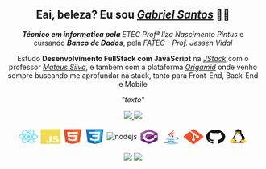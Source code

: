 <h2 align="center">Eai, beleza? Eu sou <a href="https://www.linkedin.com/in/edududuribeiro/"><i>Gabriel Santos</i></a> 🤙👋</h2>
<div>
  <p align="center"><b><i>Técnico em informatica pela </i></b><i>ETEC Profª Ilza Nascimento Pintus</i> e cursando <i><b>Banco de Dados</b></i>, pela <i>FATEC - Prof. Jessen Vidal</i></p>
  
  <p align="center">Estudo <b>Desenvolvimento FullStack com JavaScript</b> na <a href="https://jstack.com.br/"><i>JStack</i></a> com o professor <a href="https://www.instagram.com/imateus.silva/"><i>Mateus Silva</i></a>, e tambem com a plataforma <a href="https://www.origamid.com/"><i>Origamid</i></a> onde venho sempre buscando me aprofundar na stack, tanto para Front-End, Back-End e Mobile </p>


<p align="center"><i>"texto"</i></p>  

<div align="center">
  <a href="https://github.com/gabrieljssantos/">
    <img height="150em" src="https://github-readme-stats.vercel.app/api?username=gabrieljssantos&count_private=true&include_all_commits=true&show_icons=true&theme=dracula&hide_border=false&show_owner=true"/>
    <img height="150em" src="https://github-readme-stats.vercel.app/api/top-langs/?username=duribeiro&theme=dracula&hide_border=false&&layout=compact"/>
  </a>
</div>

<div align="center" valign="top"><br>
  <img align="center" alt="React" height="30" width="40" src="https://raw.githubusercontent.com/devicons/devicon/master/icons/react/react-original.svg">
  <img align="center" alt="Js" height="30" width="40" src="https://raw.githubusercontent.com/devicons/devicon/master/icons/javascript/javascript-plain.svg">
  <!-- <img align="center" alt="Ty" height="30" width="40" src="https://raw.githubusercontent.com/devicons/devicon/master/icons/typescript/typescript-plain.svg"> 
-->
  <img align="center" alt="HTML" height="30" width="40" src="https://raw.githubusercontent.com/devicons/devicon/master/icons/html5/html5-original.svg">
  <img align="center" alt="CSS" height="30" width="40" src="https://raw.githubusercontent.com/devicons/devicon/master/icons/css3/css3-original.svg">
  <img align="center" alt="nodejs" height="30" width="40" src="https://cdn.worldvectorlogo.com/logos/nodejs-icon.svg">
  <img align="center" alt="github" height="30" width="40" src="https://raw.githubusercontent.com/devicons/devicon/master/icons/csharp/csharp-original.svg"> 
  <img align="center" alt="github" height="30" width="40" src="https://raw.githubusercontent.com/devicons/devicon/master/icons/java/java-original.svg"> 
  <img align="center" alt="git" height="30" width="40" src="https://raw.githubusercontent.com/devicons/devicon/master/icons/git/git-original.svg">
  <img align="center" alt="github" height="30" width="40" src="https://raw.githubusercontent.com/devicons/devicon/master/icons/github/github-original.svg"> 

  <img align="center" alt="linux" height="30" width="40" src="https://raw.githubusercontent.com/devicons/devicon/master/icons/linux/linux-original.svg">
</div><br>

<div align="center">
  <a href="https://www.linkedin.com/in/gabriel-santos-87922b170//" target="_blank"><img src="https://img.shields.io/badge/-LinkedIn-%230077B5?style=for-the-badge&logo=linkedin&logoColor=white" target="_blank"></a> 
  <a href="mailto:gabriel.jssantos003@gmail.com"><img src="https://img.shields.io/badge/-Gmail-%23333?style=for-the-badge&logo=gmail&logoColor=white" target="_blank"></a>
</div>


